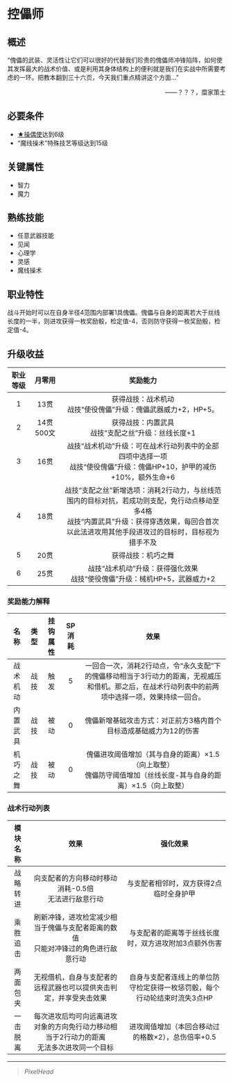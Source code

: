 # 控儡师

## 概述

“傀儡的武装、灵活性让它们可以很好的代替我们珍贵的傀儡师冲锋陷阵，如何使其发挥最大的战术价值、或是利用其身体结构上的便利就是我们在实战中所需要考虑的一环。把教本翻到三十六页，今天我们重点精讲这个方面…”
<div align="right">——？？？，糜家策士</div>

## 必要条件

* <a href="../puppet_disciple" target="_blank">★操偶使</a>达到6级
* “魔线操术”特殊技艺等级达到15级

## 关键属性

* 智力
* 魔力

## 熟练技能

* 任意武器技能
* 见闻
* 心理学
* 灵感
* 魔线操术

## 职业特性

战斗开始时可以在自身半径4范围内部署1具傀儡。傀儡与自身的距离若大于丝线长度的一半，则进攻获得一枚奖励骰，检定值-4，否则防守获得一枚奖励骰，检定值-4。

## 升级收益

职业等级|月零用|奖励能力
:--:|:--:|:--:
1|13贯|获得战技：战术机动<br>战技“使役傀儡”升级：傀儡武器威力+2，HP+5。
2|14贯500文|获得战技：内置武具<br>战技“支配之丝”升级：丝线长度+1
3|16贯|战技“战术机动”升级：可在战术行动列表中的全部四项中选择一项<br>战技“使役傀儡”升级：傀儡HP+10，护甲的减伤+10%，额外生命+6
4|18贯|战技“支配之丝”新增选项：消耗2行动力，与丝线范围内的目标对抗，若成功则支配，免行动点移动至多4格<br>战技“内置武具”升级：获得穿透效果，每回合首次以此法进攻用其他手段进攻过的目标时，目标视为措手不及
5|20贯|获得战技：机巧之舞
6|25贯|战技“战术机动”升级：获得强化效果<br>战技“使役傀儡”升级：械机HP+5，武器威力+2

### 奖励能力解释

名称|类型|挂钩属性|SP消耗|效果
:--:|:--:|:--:|:--:|:--:
战术机动|战技|触发|5|一回合一次，消耗2行动点，令“永久支配”下的傀儡移动相当于3行动力的距离，无视威压和借机。那之后，在战术行动列表中的前两项中选择一项，效果持续一回合。
内置武具|战技|被动|0|傀儡新增基础攻击方式：对正前方3格内首个目标造成基础威力为12的伤害
机巧之舞|战技|被动|0|傀儡进攻阈值增加（其与自身的距离）×1.5（向上取整）<br>傀儡防守阈值增加（丝线长度-其与自身的距离）×1.5（向上取整）

### 战术行动列表

模块名称|效果|强化效果
:--:|:--:|:--:
战略转进|向支配者的方向移动时移动消耗-0.5倍<br>无法进行敌意行动|与支配者相邻时，双方获得2点临时全身护甲
乘胜追击|刷新冲锋，进攻检定减少相当于傀儡与支配者距离的数值<br>只能对冲锋过的角色进行敌意行动|与支配者的距离等于丝线长度时，双方进攻附加3点额外伤害
两面包夹|无视借机，自身与支配者的远程武器也可以提供夹击判定，并享受夹击效果|自身与支配者连线上的单位防守检定获得一枚惩罚骰，每个行动轮结束时流失3点HP
一击脱离|每次进攻后均可向远离进攻对象的方向免行动力移动相当于2行动力的距离<br>无法多次进攻同一个目标|进攻阈值增加（本回合移动过的格数×2），总伤倍率+0.5

---

> *PixelHead*